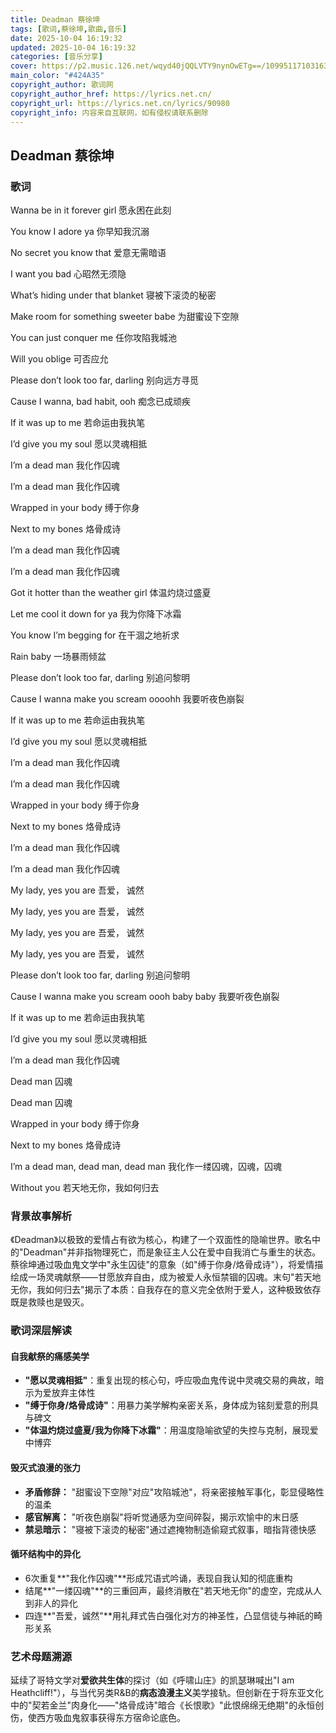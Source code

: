 ```yaml
---
title: Deadman 蔡徐坤
tags: [歌词,蔡徐坤,歌曲,音乐]
date: 2025-10-04 16:19:32
updated: 2025-10-04 16:19:32
categories: [音乐分享]
cover: https://p2.music.126.net/wqyd40jQQLVTY9nynOwETg==/109951171031632866.jpg?param=3000y3000
main_color: "#424A35"
copyright_author: 歌词网
copyright_author_href: https://lyrics.net.cn/
copyright_url: https://lyrics.net.cn/lyrics/90980
copyright_info: 内容来自互联网，如有侵权请联系删除
---
```

## Deadman 蔡徐坤

### 歌词

Wanna be in it forever girl
愿永困在此刻

You know I adore ya
你早知我沉溺

No secret you know that
爱意无需暗语

I want you bad
心昭然无须隐

What’s hiding under that blanket
寝被下滚烫的秘密

Make room for something sweeter babe
为甜蜜设下空隙

You can just conquer me
任你攻陷我城池

Will you oblige
可否应允

Please don’t look too far, darling
别向远方寻觅

Cause I wanna, bad habit, ooh
痴念已成顽疾

If it was up to me
若命运由我执笔

I’d give you my soul
愿以灵魂相抵

I’m a dead man
我化作囚魂

I’m a dead man
我化作囚魂

Wrapped in your body
缚于你身

Next to my bones
烙骨成诗

I’m a dead man
我化作囚魂

I’m a dead man
我化作囚魂

Got it hotter than the weather girl
体温灼烧过盛夏

Let me cool it down for ya
我为你降下冰霜

You know I’m begging for
在干涸之地祈求

Rain baby
一场暴雨倾盆

Please don’t look too far, darling
别追问黎明

Cause I wanna make you scream oooohh
我要听夜色崩裂

If it was up to me
若命运由我执笔

I’d give you my soul
愿以灵魂相抵

I’m a dead man
我化作囚魂

I’m a dead man
我化作囚魂

Wrapped in your body
缚于你身

Next to my bones
烙骨成诗

I’m a dead man
我化作囚魂

I’m a dead man
我化作囚魂

My lady, yes you are
吾爱， 诚然

My lady, yes you are
吾爱， 诚然

My lady, yes you are
吾爱， 诚然

My lady, yes you are
吾爱， 诚然

Please don’t look too far, darling
别追问黎明

Cause I wanna make you scream oooh baby baby
我要听夜色崩裂

If it was up to me
若命运由我执笔

I’d give you my soul
愿以灵魂相抵

I’m a dead man
我化作囚魂

Dead man
囚魂

Dead man
囚魂

Wrapped in your body
缚于你身

Next to my bones
烙骨成诗

I’m a dead man, dead man, dead man
我化作一缕囚魂，囚魂，囚魂

Without you
若天地无你，我如何归去



### 背景故事解析

《Deadman》以极致的爱情占有欲为核心，构建了一个双面性的隐喻世界。歌名中的"Deadman"并非指物理死亡，而是象征主人公在爱中自我消亡与重生的状态。蔡徐坤通过吸血鬼文学中"永生囚徒"的意象（如"缚于你身/烙骨成诗"），将爱情描绘成一场灵魂献祭——甘愿放弃自由，成为被爱人永恒禁锢的囚魂。末句"若天地无你，我如何归去"揭示了本质：自我存在的意义完全依附于爱人，这种极致依存既是救赎也是毁灭。

### 歌词深层解读

#### 自我献祭的痛感美学

- **"愿以灵魂相抵"**：重复出现的核心句，呼应吸血鬼传说中灵魂交易的典故，暗示为爱放弃主体性
- **"缚于你身/烙骨成诗"**：用暴力美学解构亲密关系，身体成为铭刻爱意的刑具与碑文
- **"体温灼烧过盛夏/我为你降下冰霜"**：用温度隐喻欲望的失控与克制，展现爱中博弈

#### 毁灭式浪漫的张力

- **矛盾修辞：** "甜蜜设下空隙"对应"攻陷城池"，将亲密接触军事化，彰显侵略性的温柔
- **感官解离：** "听夜色崩裂"将听觉通感为空间碎裂，揭示欢愉中的末日感
- **禁忌暗示：** "寝被下滚烫的秘密"通过遮掩物制造偷窥式叙事，暗指背德快感

#### 循环结构中的异化

- 6次重复**"我化作囚魂"**形成咒语式吟诵，表现自我认知的彻底重构
- 结尾**"一缕囚魂"**的三重回声，最终消散在"若天地无你"的虚空，完成从人到非人的异化
- 四连**"吾爱，诚然"**用礼拜式告白强化对方的神圣性，凸显信徒与神祇的畸形关系

### 艺术母题溯源

延续了哥特文学对**爱欲共生体**的探讨（如《呼啸山庄》的凯瑟琳喊出"I am Heathcliff!"），与当代另类R&B的**病态浪漫主义**美学接轨。但创新在于将东亚文化中的"契若金兰"肉身化——"烙骨成诗"暗合《长恨歌》"此恨绵绵无绝期"的永恒创伤，使西方吸血鬼叙事获得东方宿命论底色。